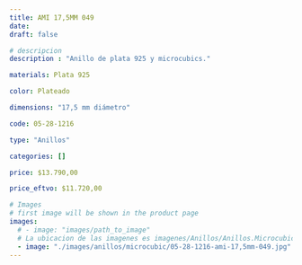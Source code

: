 ```yaml
---
title: AMI 17,5MM 049
date: 
draft: false

# descripcion
description : "Anillo de plata 925 y microcubics."

materials: Plata 925

color: Plateado

dimensions: "17,5 mm diámetro"

code: 05-28-1216

type: "Anillos"

categories: []

price: $13.790,00

price_eftvo: $11.720,00

# Images
# first image will be shown in the product page
images:
  # - image: "images/path_to_image"
  # La ubicacion de las imagenes es imagenes/Anillos/Anillos.Microcubic/05-28-1216-ami-17,5mm-049
  - image: "./images/anillos/microcubic/05-28-1216-ami-17,5mm-049.jpg"
---
```

